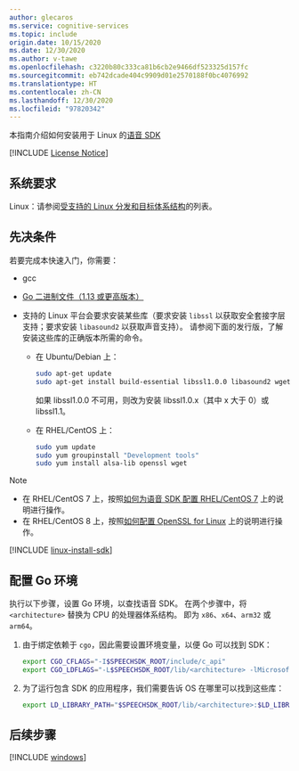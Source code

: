 ```yaml
---
author: glecaros
ms.service: cognitive-services
ms.topic: include
origin.date: 10/15/2020
ms.date: 12/30/2020
ms.author: v-tawe
ms.openlocfilehash: c3220b80c333ca81b6cb2e9466df523325d157fc
ms.sourcegitcommit: eb742dcade404c9909d01e2570188f0bc4076992
ms.translationtype: HT
ms.contentlocale: zh-CN
ms.lasthandoff: 12/30/2020
ms.locfileid: "97820342"
---
```

本指南介绍如何安装用于 Linux 的[语音 SDK](~/articles/cognitive-services/speech-service/speech-sdk.md)

[!INCLUDE [License Notice](~/includes/cognitive-services-speech-service-license-notice.md)]

## <a name="system-requirements"></a>系统要求

Linux：请参阅[受支持的 Linux 分发和目标体系结构](~/articles/cognitive-services/speech-service/speech-sdk.md)的列表。

## <a name="prerequisites"></a>先决条件

若要完成本快速入门，你需要：

* gcc
* [Go 二进制文件（1.13 或更高版本）](https://golang.org/dl/)

* 支持的 Linux 平台会要求安装某些库（要求安装 `libssl` 以获取安全套接字层支持；要求安装 `libasound2` 以获取声音支持）。 请参阅下面的发行版，了解安装这些库的正确版本所需的命令。

   * 在 Ubuntu/Debian 上：

     ```sh
     sudo apt-get update
     sudo apt-get install build-essential libssl1.0.0 libasound2 wget
     ```

     如果 libssl1.0.0 不可用，则改为安装 libssl1.0.x（其中 x 大于 0）或 libssl1.1。

   * 在 RHEL/CentOS 上：

     ```sh
     sudo yum update
     sudo yum groupinstall "Development tools"
     sudo yum install alsa-lib openssl wget
     ```

> [!NOTE]
> - 在 RHEL/CentOS 7 上，按照[如何为语音 SDK 配置 RHEL/CentOS 7](~/articles/cognitive-services/speech-service/how-to-configure-rhel-centos-7.md) 上的说明进行操作。
> - 在 RHEL/CentOS 8 上，按照[如何配置 OpenSSL for Linux](~/articles/cognitive-services/speech-service/how-to-configure-openssl-linux.md) 上的说明进行操作。

[!INCLUDE [linux-install-sdk](linux-install-sdk.md)]


## <a name="configure-go-environment"></a>配置 Go 环境

执行以下步骤，设置 Go 环境，以查找语音 SDK。 在两个步骤中，将 `<architecture>` 替换为 CPU 的处理器体系结构。 即为 `x86`、`x64`、`arm32` 或 `arm64`。

1. 由于绑定依赖于 `cgo`，因此需要设置环境变量，以便 Go 可以找到 SDK：

   ```sh
   export CGO_CFLAGS="-I$SPEECHSDK_ROOT/include/c_api"
   export CGO_LDFLAGS="-L$SPEECHSDK_ROOT/lib/<architecture> -lMicrosoft.CognitiveServices.Speech.core"
   ```

1. 为了运行包含 SDK 的应用程序，我们需要告诉 OS 在哪里可以找到这些库：

   ```sh
   export LD_LIBRARY_PATH="$SPEECHSDK_ROOT/lib/<architecture>:$LD_LIBRARY_PATH"
   ```

## <a name="next-steps"></a>后续步骤

[!INCLUDE [windows](../quickstart-list-go.md)]